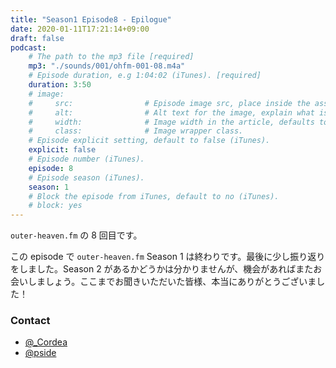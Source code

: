 ```yaml
---
title: "Season1 Episode8 - Epilogue"
date: 2020-01-11T17:21:14+09:00
draft: false
podcast:
    # The path to the mp3 file [required]
    mp3: "./sounds/001/ohfm-001-08.m4a"
    # Episode duration, e.g 1:04:02 (iTunes). [required]
    duration: 3:50
    # image:
    #     src:                # Episode image src, place inside the assets directory (iTunes).
    #     alt:                # Alt text for the image, explain what is on the image.
    #     width:              # Image width in the article, defaults to 250px.
    #     class:              # Image wrapper class.
    # Episode explicit setting, default to false (iTunes).
    explicit: false
    # Episode number (iTunes).
    episode: 8
    # Episode season (iTunes).
    season: 1
    # Block the episode from iTunes, default to no (iTunes).
    # block: yes
---
```


`outer-heaven.fm` の 8 回目です。

この episode で `outer-heaven.fm` Season 1 は終わりです。最後に少し振り返りをしました。Season 2 があるかどうかは分かりませんが、機会があればまたお会いしましょう。ここまでお聞きいただいた皆様、本当にありがとうございました！

### Contact

- [@_Cordea](https://twitter.com/_Cordea)
- [@pside](https://twitter.com/pside)
